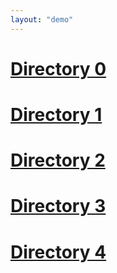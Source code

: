 ```yaml
---
layout: "demo"
---
```

# [Directory 0](0/)
# [Directory 1](1/)
# [Directory 2](2/)
# [Directory 3](3/)
# [Directory 4](4/)
